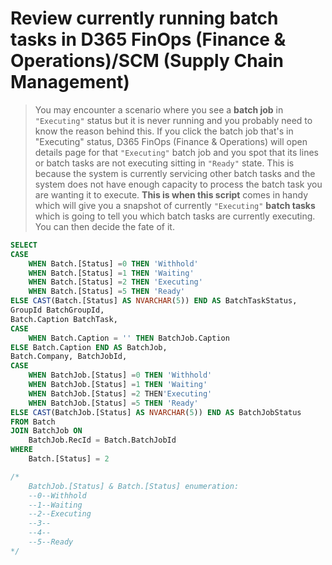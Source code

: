 # Review currently running batch tasks in D365 FinOps (Finance & Operations)/SCM (Supply Chain Management)
> You may encounter a scenario where you see a **batch job** in <code>"Executing"</code> status but it is never running and you probably need to know the reason behind this. If you click the batch job that's in "Executing" status, D365 FinOps (Finance & Operations) will open details page for that <code>"Executing"</code> batch job and you spot that its lines or batch tasks are not executing sitting in <code>"Ready"</code> state. This is because the system is currently servicing other batch tasks and the system does not have enough capacity to process the batch task you are wanting it to execute. **This is when this script** comes in handy which will give you a snapshot of currently <code>"Executing"</code> **batch tasks** which is going to tell you which batch tasks are currently executing. You can then decide the fate of it.
``` sql
SELECT 
CASE
	WHEN Batch.[Status] =0 THEN 'Withhold'
	WHEN Batch.[Status] =1 THEN 'Waiting'
	WHEN Batch.[Status] =2 THEN 'Executing'
	WHEN Batch.[Status] =5 THEN 'Ready'
ELSE CAST(Batch.[Status] AS NVARCHAR(5)) END AS BatchTaskStatus,
GroupId BatchGroupId, 
Batch.Caption BatchTask,
CASE
	WHEN Batch.Caption = '' THEN BatchJob.Caption
ELSE Batch.Caption END AS BatchJob,
Batch.Company, BatchJobId,
CASE
	WHEN BatchJob.[Status] =0 THEN 'Withhold'
	WHEN BatchJob.[Status] =1 THEN 'Waiting'
	WHEN BatchJob.[Status] =2 THEN'Executing'
	WHEN BatchJob.[Status] =5 THEN 'Ready'
ELSE CAST(BatchJob.[Status] AS NVARCHAR(5)) END AS BatchJobStatus	
FROM Batch
JOIN BatchJob ON
	BatchJob.RecId = Batch.BatchJobId
WHERE 
	Batch.[Status] = 2

/*
	BatchJob.[Status] & Batch.[Status] enumeration:
	--0--Withhold
	--1--Waiting
	--2--Executing
	--3--
	--4--
	--5--Ready
*/
```
